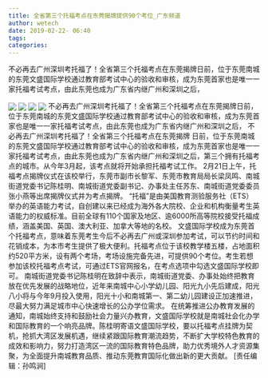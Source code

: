 ```yaml
---
title: 全省第三个托福考点在东莞揭牌提供90个考位_广东频道
author: wetech
date: 2019-02-22- 06:40
tags: 
categories: 
---
```

不必再去广州深圳考托福了！全省第三个托福考点在东莞揭牌日前，位于东莞南城的东莞文盛国际学校通过教育部考试中心的验收和审核，成为东莞首家也是唯一一家托福考试考点，由此东莞也成为广东省内继广州和深圳之后，
<!-- more -->
                
<img align="center" border="0" src="http://p1.ifengimg.com/a/2019_08/c52f9a6ecccf042_size62_w700_h525.jpg" />
                
<img align="center" border="0" src="http://p0.ifengimg.com/a/2019_08/1305d9346ce03b3_size58_w700_h525.jpg" />
                
<img align="center" border="0" src="http://p0.ifengimg.com/a/2019_08/b3b81e7ee18200a_size40_w700_h395.jpg" />
            
<img align="center" border="0" src="http://p2.ifengimg.com/a/2016/0810/204c433878d5cf9size1_w16_h16.png" />
不必再去广州深圳考托福了！全省第三个托福考点在东莞揭牌日前，位于东莞南城的东莞文盛国际学校通过教育部考试中心的验收和审核，成为东莞首家也是唯一一家托福考试考点，由此东莞也成为广东省内继广州和深圳之后，
不必再去广州深圳考托福了！全省第三个托福考点在东莞揭牌
日前，位于东莞南城的东莞文盛国际学校通过教育部考试中心的验收和审核，成为东莞首家也是唯一一家托福考试考点，由此东莞也成为广东省内继广州和深圳之后，第三个拥有托福考点的城市。从今年3月起，该考点就将开始承担托福考试工作。
2月21日上午，托福考点揭牌仪式在该校举行，东莞市副市长黎军、东莞市教育局局长梁凤鸣、南城街道党委书记陈桂明、南城街道党委副书记、办事处主任苏东、南城街道党委委员张小燕等出席揭牌仪式并为考点揭牌。
“托福”是由美国教育测验服务社（ETS）举办的英语能力考试，自创建以来已经成为海外各大院校、企业和机构衡量考生英语能力的权威标准。目前全球有110个国家及地区、逾6000所高等院校接受托福成绩，涵盖美国、英国、澳大利亚、加拿大等地的名校。
文盛国际学校成为东莞首个托福考点，意味着东莞考生今后不必再去广州或深圳参加考试，可以节约时间和花销成本，为本市考生提供了极大便利。托福考点位于该校教学楼五楼，占地面积约520平方米，设有两个考场，考场设施完备先进，可提供90个考位。考生若想参加该校托福考点考试，可通过ETS官网报名，在考点选项中勾选文盛国际学校即可。
南城街道党委书记陈桂明在致辞中表示，南城街道党委、办事处始终把教育放在优先发展的战略地位，近年来南城中心小学幼儿园、阳光九小先后建成，阳光八小将与今年9月投入使用，阳光十小和南城第一、第二幼儿园建设正加速推进，尽最大努力满足城市中心快速增长的公办学位需求。
在统筹推进公办教育发展的通知，南城始终支持和鼓励社会力量兴办教育，文盛国际学校就是南城社会化办学和国际教育的一个响亮品牌。陈桂明寄语文盛国际学校，要以托福考点挂牌为契机，抢抓大湾区发展机遇，继续紧跟国际教育潮流趋势，不断扩大学校特色教育的成效和影响力，努力打造湾区一流的国际教育特色品牌，助力优秀境外人才资源集聚，为全面提升南城教育品质、推动东莞教育国际化做出新的更大贡献。
[责任编辑：孙鸣涧]
            
